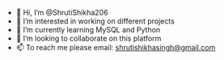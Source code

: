 - 👋 Hi, I’m @ShrutiShikha206
- 👀 I’m interested in working on different projects
- 🌱 I’m currently learning MySQL and Python
- 💞️ I’m looking to collaborate on this platform
- 📫 To reach me please email: shrutishikhasingh@gmail.com

<!---
ShrutiShikha206/ShrutiShikha206 is a ✨ special ✨ repository because its `README.md` (this file) appears on your GitHub profile.
You can click the Preview link to take a look at your changes.
--->
